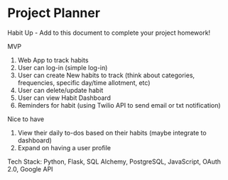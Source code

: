 # Project Planner

Habit Up -
Add to this document to complete your project homework!

MVP

1. Web App to track habits
2. User can log-in (simple log-in)
3. User can create New habits to track (think about categories, frequencies, specific day/time allotment, etc)
4. User can delete/update habit
5. User can view Habit Dashboard
6. Reminders for habit (using Twilio API to send email or txt notification)

Nice to have

1.  View their daily to-dos based on their habits (maybe integrate to dashboard)
2.  Expand on having a user profile

Tech Stack: Python, Flask, SQL Alchemy, PostgreSQL, JavaScript, OAuth 2.0, Google API
